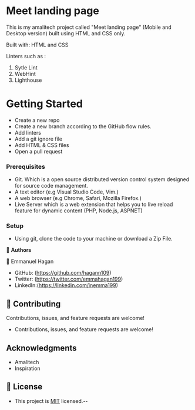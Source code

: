 # Meet landing page

This is my amalitech project called "Meet landing page" (Mobile and Desktop version) built using HTML and CSS only.

Built with: HTML and CSS

Linters such as :

1. Sytle Lint
2. WebHint
3. Lighthouse

# Getting Started

- Create a new repo
- Create a new branch according to the GitHub flow rules.
- Add linters
- Add a git ignore file
- Add HTML & CSS files
- Open a pull request

### Prerequisites

- Git. Which is a open source distributed version control system designed for source code management.
- A text editor (e.g Visual Studio Code, Vim.)
- A web browser (e.g Chrome, Safari, Mozilla Firefox.)
- Live Server which is a web extension that helps you to live reload feature for dynamic content (PHP, Node.js, ASPNET)

### Setup

- Using git, clone the code to your machine or download a Zip File.

👤 **Authors**

👤 Emmanuel Hagan

- GitHub: (https://github.com/hagann109)
- Twitter: (https://twitter.com/emmahagan199)
- LinkedIn:(https://linkedin.com/inemma199)

## 🤝 Contributing

Contributions, issues, and feature requests are welcome!

- Contributions, issues, and feature requests are welcome!


## Acknowledgments

- Amalitech
- Inspiration


## 📝 License

- This project is [MIT](./MIT.md) licensed.--